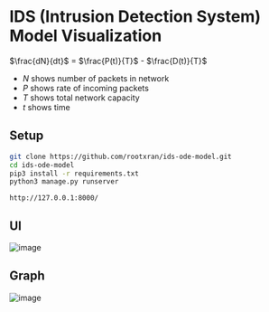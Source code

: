 # IDS (Intrusion Detection System) Model Visualization

$\frac{dN}{dt}$ = $\frac{P(t)}{T}$ - $\frac{D(t)}{T}$
<ul>
  <li><i>N</i> shows number of packets in network</li>
  <li><i>P</i> shows rate of incoming packets</li>
  <li><i>T</i> shows total network capacity</li>
  <li><i>t</i> shows time</li>  
</ul>

## Setup

```bash
git clone https://github.com/rootxran/ids-ode-model.git
cd ids-ode-model
pip3 install -r requirements.txt
python3 manage.py runserver
```

`http://127.0.0.1:8000/`

## UI

![image](https://github.com/rootxran/ids_matplot/assets/97831313/f426dbff-8315-4329-a812-26138972752f)

## Graph

![image](https://github.com/rootxran/ids_matplot/assets/97831313/54c1d8ae-c027-4eeb-8019-a33b6b42a4dc)

